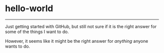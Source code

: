 # hello-world
---
Just getting started with GitHub, but still not sure if it is the right answer for some of the things I want to do.

However, it seems like it might be the right answer for _anything_ anyone wants to do.
